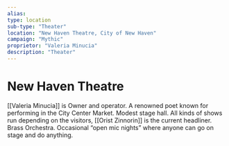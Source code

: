 ```yaml
---
alias:
type: location
sub-type: "Theater"
location: "New Haven Theatre, City of New Haven"
campaign: "Mythic"
proprietor: "Valeria Minucia"
description: "Theater"
---
```

# New Haven Theatre
[[Valeria Minucia]] is Owner and operator. A renowned poet known for performing in the City Center Market. Modest stage hall. All kinds of shows run depending on the visitors,
[[Orist Zinnorin]] is the current headliner. Brass Orchestra. Occasional “open mic nights” where anyone can go on stage and do anything.

